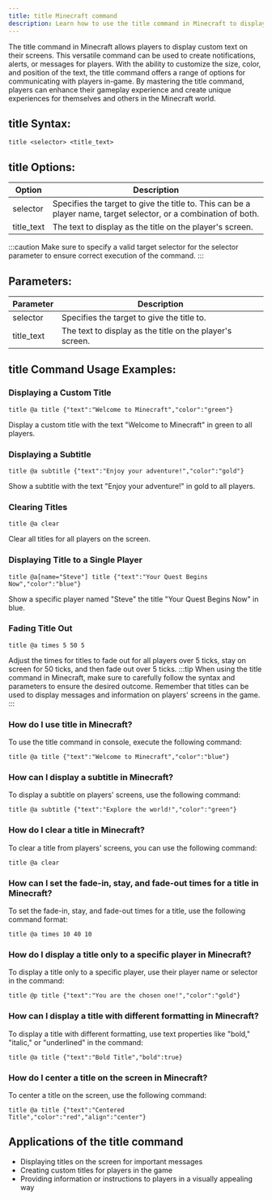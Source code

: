 ```yaml
---
title: title Minecraft command
description: Learn how to use the title command in Minecraft to display text on the screen of players. Customize the size, color, and position of the text.
---
```


The title command in Minecraft allows players to display custom text on their screens. This versatile command can be used to create notifications, alerts, or messages for players. With the ability to customize the size, color, and position of the text, the title command offers a range of options for communicating with players in-game. By mastering the title command, players can enhance their gameplay experience and create unique experiences for themselves and others in the Minecraft world.
## title Syntax:
```console
title <selector> <title_text>
```

## title Options:
| Option     | Description                     |
|------------|---------------------------------|
| selector   | Specifies the target to give the title to. This can be a player name, target selector, or a combination of both. |
| title_text | The text to display as the title on the player's screen. |

:::caution
Make sure to specify a valid target selector for the selector parameter to ensure correct execution of the command.
:::

## Parameters:
| Parameter   | Description                                         |
|-------------|-----------------------------------------------------|
| selector    | Specifies the target to give the title to.          |
| title_text  | The text to display as the title on the player's screen. |
## title Command Usage Examples:
### Displaying a Custom Title
```console
title @a title {"text":"Welcome to Minecraft","color":"green"}
```
Display a custom title with the text "Welcome to Minecraft" in green to all players.

### Displaying a Subtitle
```console
title @a subtitle {"text":"Enjoy your adventure!","color":"gold"}
```
Show a subtitle with the text "Enjoy your adventure!" in gold to all players.

### Clearing Titles
```console
title @a clear
```
Clear all titles for all players on the screen.

### Displaying Title to a Single Player
```console
title @a[name="Steve"] title {"text":"Your Quest Begins Now","color":"blue"}
```
Show a specific player named "Steve" the title "Your Quest Begins Now" in blue.

### Fading Title Out
```console
title @a times 5 50 5
```
Adjust the times for titles to fade out for all players over 5 ticks, stay on screen for 50 ticks, and then fade out over 5 ticks.
:::tip
When using the title command in Minecraft, make sure to carefully follow the syntax and parameters to ensure the desired outcome. Remember that titles can be used to display messages and information on players' screens in the game.
:::

### How do I use title in Minecraft?
To use the title command in console, execute the following command:
```console
title @a title {"text":"Welcome to Minecraft","color":"blue"}
```

### How can I display a subtitle in Minecraft?
To display a subtitle on players' screens, use the following command:
```console
title @a subtitle {"text":"Explore the world!","color":"green"}
```

### How do I clear a title in Minecraft?
To clear a title from players' screens, you can use the following command:
```console
title @a clear
```

### How can I set the fade-in, stay, and fade-out times for a title in Minecraft?
To set the fade-in, stay, and fade-out times for a title, use the following command format:
```console
title @a times 10 40 10
```

### How do I display a title only to a specific player in Minecraft?
To display a title only to a specific player, use their player name or selector in the command:
```console
title @p title {"text":"You are the chosen one!","color":"gold"}
```

### How can I display a title with different formatting in Minecraft?
To display a title with different formatting, use text properties like "bold," "italic," or "underlined" in the command:
```console
title @a title {"text":"Bold Title","bold":true}
```

### How do I center a title on the screen in Minecraft?
To center a title on the screen, use the following command:
```console
title @a title {"text":"Centered Title","color":"red","align":"center"}
```
## Applications of the title command

- Displaying titles on the screen for important messages
- Creating custom titles for players in the game
- Providing information or instructions to players in a visually appealing way